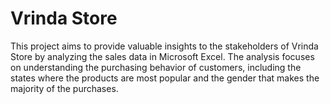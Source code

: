 # Vrinda Store
This project aims to provide valuable insights to the stakeholders of Vrinda Store by analyzing the sales data in Microsoft Excel. The analysis focuses on understanding the purchasing behavior of customers, including the states where the products are most popular and the gender that makes the majority of the purchases.
